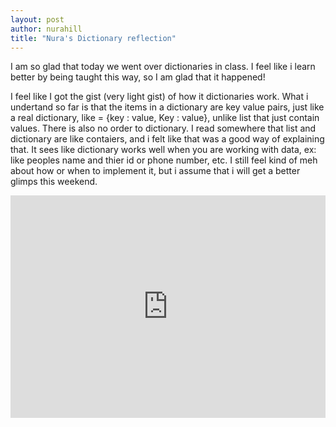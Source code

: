```yaml
---
layout: post
author: nurahill
title: "Nura's Dictionary reflection"
---
```

 
 

 I am so glad that today we went over dictionaries in class. I feel like i learn better by being taught this way, so I am glad that it happened!
 
 I feel like I got the gist (very light gist) of how it dictionaries work.  What i undertand so far is that the items in a dictionary are key value pairs, just like a real dictionary, like = {key : value, Key : value}, unlike list that just contain values. There is also no order to dictionary. I read somewhere that list and dictionary are like contaiers, and i felt like that was a good way of explaining that. It sees like dictionary works well when you are working with data, ex: like peoples name and thier id or phone number, etc. I still feel kind of meh about how or when to implement it, but i assume that i will get a better glimps this weekend. 
 
  <iframe src="https://trinket.io/embed/python3/9c2d6caa26" width="100%" height="356" frameborder="0" marginwidth="0" marginheight="0" allowfullscreen></iframe>
 
